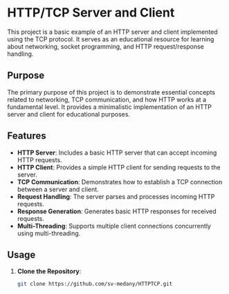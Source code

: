 # HTTP/TCP Server and Client

This project is a basic example of an HTTP server and client implemented using the TCP protocol. It serves as an educational resource for learning about networking, socket programming, and HTTP request/response handling.

## Purpose

The primary purpose of this project is to demonstrate essential concepts related to networking, TCP communication, and how HTTP works at a fundamental level. It provides a minimalistic implementation of an HTTP server and client for educational purposes.

## Features

- **HTTP Server**: Includes a basic HTTP server that can accept incoming HTTP requests.
- **HTTP Client**: Provides a simple HTTP client for sending requests to the server.
- **TCP Communication**: Demonstrates how to establish a TCP connection between a server and client.
- **Request Handling**: The server parses and processes incoming HTTP requests.
- **Response Generation**: Generates basic HTTP responses for received requests.
- **Multi-Threading**: Supports multiple client connections concurrently using multi-threading.

## Usage

1. **Clone the Repository**:

   ```bash
   git clone https://github.com/sv-medany/HTTPTCP.git
